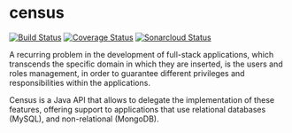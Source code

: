 # census

[![Build Status](https://travis-ci.org/tarabaralla/census.svg?branch=master)](https://travis-ci.org/tarabaralla/census)
[![Coverage Status](https://coveralls.io/repos/github/tarabaralla/census/badge.svg?branch=master)](https://coveralls.io/github/tarabaralla/census?branch=master)
[![Sonarcloud Status](https://sonarcloud.io/api/project_badges/measure?project=clast%3Acensus&metric=alert_status)](https://sonarcloud.io/dashboard?id=clast%3Acensus)

A recurring problem in the development of full-stack applications, which transcends the specific domain in which they are inserted, is the users and roles management, in order to guarantee different privileges and responsibilities within the applications.

Census is a Java API that allows to delegate the implementation of these features, offering support to applications that use relational databases (MySQL), and non-relational (MongoDB).
